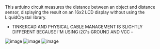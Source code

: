 This arduino circuit measures the distance between an object and distance sensor, displaying the result on an 16x2 LCD display without using the LiquidCrystal library.

- TINKERCAD AND PHYSICAL CABLE MANAGEMENT IS SLIGHTLY DIFFERENT BECAUSE I'M USING i2C's GROUND AND VCC -


![image](https://user-images.githubusercontent.com/73831398/200179676-52453088-b58c-4ae8-b67f-69eacf06099f.png)
![image](https://user-images.githubusercontent.com/73831398/200179697-a86776a2-3648-4151-b4b2-c3e1dea48514.png)
![image](https://user-images.githubusercontent.com/73831398/200179711-013a9851-fa0a-4848-b947-e990f64ac4e7.png)

